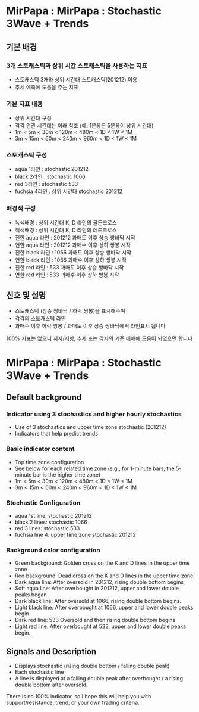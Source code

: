 # MirPapa : MirPapa : Stochastic 3Wave + Trends

## 기본 배경
### 3개 스토캐스틱과 상위 시간 스토캐스틱을 사용하는 지표
- 스토캐스틱 3개와 상위 시간대 스토캐스틱(201212) 이용
- 추세 예측에 도움을 주는 지표


### 기본 지표 내용
- 상위 시간대 구성
- 각각 연관 시간대는 아래 참조 (예: 1분봉은 5분봉이 상위 시간대)
- 1m < 5m < 30m < 120m < 480m < 1D < 1W < 1M
- 3m < 15m < 60m < 240m < 960m < 1D < 1W < 1M

### 스토캐스틱 구성
- aqua 1라인 : stochastic 201212
- black 2라인 : stochastic 1066
- red 3라인 : stochastic 533
- fuchsia 4라인 : 상위 시간대 stochastic 201212

### 배경색 구성
- 녹색배경 : 상위 시간대 K, D 라인의 골든크로스
- 적색배경 : 상위 시간대 K, D 라인의 데드크로스
- 진한 aqua 라인 : 201212 과매도 이후 상승 쌍바닥 시작
- 연한 aqua 라인 : 201212 과매수 이후 상하 쌍봉 시작
- 진한 black 라인 : 1066 과매도 이후 상승 쌍바닥 시작
- 연한 black 라인 : 1066 과매수 이후 상하 쌍봉 시작
- 진한 red 라인 : 533 과매도 이후 상승 쌍바닥 시작
- 연한 red 라인 : 533 과매수 이후 상하 쌍봉 시작

## 신호 및 설명
- 스토캐스틱 (상승 쌍바닥 / 하락 쌍봉)을 표시해주며
- 각각의 스토캐스틱 라인
- 과매수 이후 하락 쌍봉 / 과매도 이후 상승 쌍바닥에서 라인표시 됩니다

100% 지표는 없으니 지지/저항, 추세 또는 각자의 기준 매매에 도움이 되었으면 합니다


# MirPapa : MirPapa : Stochastic 3Wave + Trends

## Default background
### Indicator using 3 stochastics and higher hourly stochastics
- Use of 3 stochastics and upper time zone stochastic (201212)
- Indicators that help predict trends


### Basic indicator content
- Top time zone configuration
- See below for each related time zone (e.g., for 1-minute bars, the 5-minute bar is the higher time zone)
- 1m < 5m < 30m < 120m < 480m < 1D < 1W < 1M
- 3m < 15m < 60m < 240m < 960m < 1D < 1W < 1M

### Stochastic Configuration
- aqua 1st line: stochastic 201212
- black 2 lines: stochastic 1066
- red 3 lines: stochastic 533
- fuchsia line 4: upper time zone stochastic 201212

### Background color configuration
- Green background: Golden cross on the K and D lines in the upper time zone
- Red background: Dead cross on the K and D lines in the upper time zone
- Dark aqua line: After oversold in 201212, rising double bottom begins
- Soft aqua line: After overbought in 201212, upper and lower double peaks began
- Dark black line: After oversold at 1066, rising double bottom begins.
- Light black line: After overbought at 1066, upper and lower double peaks begin
- Dark red line: 533 Oversold and then rising double bottom begins
- Light red line: After overbought at 533, upper and lower double peaks begin.

## Signals and Description
- Displays stochastic (rising double bottom / falling double peak)
- Each stochastic line
- A line is displayed at a falling double peak after overbought / a rising double bottom after oversold.

There is no 100% indicator, so I hope this will help you with support/resistance, trend, or your own trading criteria.
